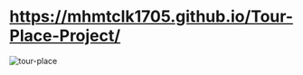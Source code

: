 # https://mhmtclk1705.github.io/Tour-Place-Project/


<img src="https://media.giphy.com/media/e91Bon0icSKLXCALpQ/giphy.gif" alt="tour-place">
